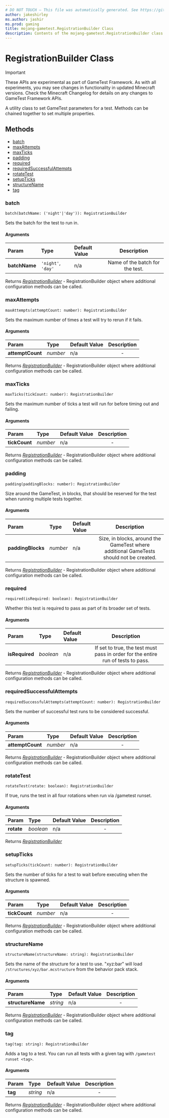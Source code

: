 ```yaml
---
# DO NOT TOUCH — This file was automatically generated. See https://github.com/Mojang/MinecraftScriptingApiDocsGenerator to modify descriptions, examples, etc.
author: jakeshirley
ms.author: jashir
ms.prod: gaming
title: mojang-gametest.RegistrationBuilder Class
description: Contents of the mojang-gametest.RegistrationBuilder class.
---
```

# RegistrationBuilder Class
>[!IMPORTANT]
>These APIs are experimental as part of GameTest Framework. As with all experiments, you may see changes in functionality in updated Minecraft versions. Check the Minecraft Changelog for details on any changes to GameTest Framework APIs.

A utility class to set GameTest parameters for a test. Methods can be chained together to set multiple properties.


## Methods
- [batch](#batch)
- [maxAttempts](#maxattempts)
- [maxTicks](#maxticks)
- [padding](#padding)
- [required](#required)
- [requiredSuccessfulAttempts](#requiredsuccessfulattempts)
- [rotateTest](#rotatetest)
- [setupTicks](#setupticks)
- [structureName](#structurename)
- [tag](#tag)
  
### **batch**
`
batch(batchName: ('night'|'day')): RegistrationBuilder
`

Sets the batch for the test to run in.
#### Arguments
| Param | Type | Default Value | Description |
| :--- | :--- | :--- | :---: |
| **batchName** | `'night'`, `'day'` | n/a | Name of the batch for the test. |

Returns [*RegistrationBuilder*](RegistrationBuilder.md) - RegistrationBuilder object where additional configuration methods can be called.


### **maxAttempts**
`
maxAttempts(attemptCount: number): RegistrationBuilder
`

Sets the maximum number of times a test will try to rerun if it fails.
#### Arguments
| Param | Type | Default Value | Description |
| :--- | :--- | :--- | :---: |
| **attemptCount** | *number* | n/a | - |

Returns [*RegistrationBuilder*](RegistrationBuilder.md) - RegistrationBuilder object where additional configuration methods can be called.


### **maxTicks**
`
maxTicks(tickCount: number): RegistrationBuilder
`

Sets the maximum number of ticks a test will run for before timing out and failing.
#### Arguments
| Param | Type | Default Value | Description |
| :--- | :--- | :--- | :---: |
| **tickCount** | *number* | n/a | - |

Returns [*RegistrationBuilder*](RegistrationBuilder.md) - RegistrationBuilder object where additional configuration methods can be called.


### **padding**
`
padding(paddingBlocks: number): RegistrationBuilder
`

Size around the GameTest, in blocks, that should be reserved for the test when running multiple tests together.
#### Arguments
| Param | Type | Default Value | Description |
| :--- | :--- | :--- | :---: |
| **paddingBlocks** | *number* | n/a | Size, in blocks, around the GameTest where additional GameTests should not be created. |

Returns [*RegistrationBuilder*](RegistrationBuilder.md) - RegistrationBuilder object where additional configuration methods can be called.


### **required**
`
required(isRequired: boolean): RegistrationBuilder
`

Whether this test is required to pass as part of its broader set of tests.
#### Arguments
| Param | Type | Default Value | Description |
| :--- | :--- | :--- | :---: |
| **isRequired** | *boolean* | n/a | If set to true, the test must pass in order for the entire run of tests to pass. |

Returns [*RegistrationBuilder*](RegistrationBuilder.md) - RegistrationBuilder object where additional configuration methods can be called.


### **requiredSuccessfulAttempts**
`
requiredSuccessfulAttempts(attemptCount: number): RegistrationBuilder
`

Sets the number of successful test runs to be considered successful.
#### Arguments
| Param | Type | Default Value | Description |
| :--- | :--- | :--- | :---: |
| **attemptCount** | *number* | n/a | - |

Returns [*RegistrationBuilder*](RegistrationBuilder.md) - RegistrationBuilder object where additional configuration methods can be called.


### **rotateTest**
`
rotateTest(rotate: boolean): RegistrationBuilder
`

If true, runs the test in all four rotations when run via /gametest runset.
#### Arguments
| Param | Type | Default Value | Description |
| :--- | :--- | :--- | :---: |
| **rotate** | *boolean* | n/a | - |

Returns [*RegistrationBuilder*](RegistrationBuilder.md)


### **setupTicks**
`
setupTicks(tickCount: number): RegistrationBuilder
`

Sets the number of ticks for a test to wait before executing when the structure is spawned.
#### Arguments
| Param | Type | Default Value | Description |
| :--- | :--- | :--- | :---: |
| **tickCount** | *number* | n/a | - |

Returns [*RegistrationBuilder*](RegistrationBuilder.md) - RegistrationBuilder object where additional configuration methods can be called.


### **structureName**
`
structureName(structureName: string): RegistrationBuilder
`

Sets the name of the structure for a test to use. "xyz:bar" will load `/structures/xyz/bar.mcstructure` from the behavior pack stack.
#### Arguments
| Param | Type | Default Value | Description |
| :--- | :--- | :--- | :---: |
| **structureName** | *string* | n/a | - |

Returns [*RegistrationBuilder*](RegistrationBuilder.md) - RegistrationBuilder object where additional configuration methods can be called.


### **tag**
`
tag(tag: string): RegistrationBuilder
`

Adds a tag to a test. You can run all tests with a given tag with `/gametest runset <tag>`.
#### Arguments
| Param | Type | Default Value | Description |
| :--- | :--- | :--- | :---: |
| **tag** | *string* | n/a | - |

Returns [*RegistrationBuilder*](RegistrationBuilder.md) - RegistrationBuilder object where additional configuration methods can be called.



